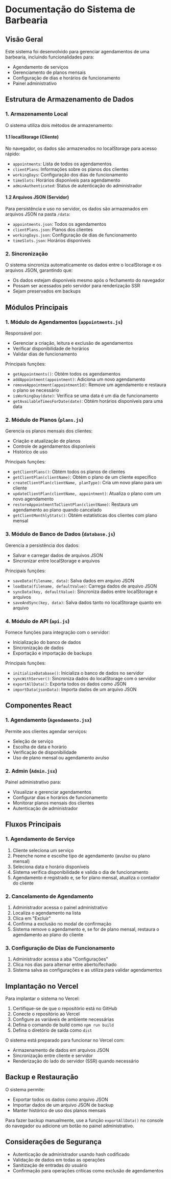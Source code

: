 # Documentação do Sistema de Barbearia

## Visão Geral

Este sistema foi desenvolvido para gerenciar agendamentos de uma barbearia, incluindo funcionalidades para:
- Agendamento de serviços
- Gerenciamento de planos mensais
- Configuração de dias e horários de funcionamento
- Painel administrativo

## Estrutura de Armazenamento de Dados

### 1. Armazenamento Local

O sistema utiliza dois métodos de armazenamento:

#### 1.1 localStorage (Cliente)
No navegador, os dados são armazenados no localStorage para acesso rápido:
- `appointments`: Lista de todos os agendamentos
- `clientPlans`: Informações sobre os planos dos clientes
- `workingDays`: Configuração dos dias de funcionamento
- `timeSlots`: Horários disponíveis para agendamento
- `adminAuthenticated`: Status de autenticação do administrador

#### 1.2 Arquivos JSON (Servidor)
Para persistência e uso no servidor, os dados são armazenados em arquivos JSON na pasta `/data`:
- `appointments.json`: Todos os agendamentos
- `clientPlans.json`: Planos dos clientes
- `workingDays.json`: Configuração de dias de funcionamento
- `timeSlots.json`: Horários disponíveis

### 2. Sincronização

O sistema sincroniza automaticamente os dados entre o localStorage e os arquivos JSON, garantindo que:
- Os dados estejam disponíveis mesmo após o fechamento do navegador
- Possam ser acessados pelo servidor para renderização SSR
- Sejam preservados em backups

## Módulos Principais

### 1. Módulo de Agendamentos (`appointments.js`)

Responsável por:
- Gerenciar a criação, leitura e exclusão de agendamentos
- Verificar disponibilidade de horários
- Validar dias de funcionamento

Principais funções:
- `getAppointments()`: Obtém todos os agendamentos
- `addAppointment(appointment)`: Adiciona um novo agendamento
- `removeAppointment(appointmentId)`: Remove um agendamento e restaura o plano se necessário
- `isWorkingDay(date)`: Verifica se uma data é um dia de funcionamento
- `getAvailableTimesForDate(date)`: Obtém horários disponíveis para uma data

### 2. Módulo de Planos (`plans.js`)

Gerencia os planos mensais dos clientes:
- Criação e atualização de planos
- Controle de agendamentos disponíveis
- Histórico de uso

Principais funções:
- `getClientPlans()`: Obtém todos os planos de clientes
- `getClientPlan(clientName)`: Obtém o plano de um cliente específico
- `createClientPlan(clientName, planType)`: Cria um novo plano para um cliente
- `updateClientPlan(clientName, appointment)`: Atualiza o plano com um novo agendamento
- `restoreAppointmentToClientPlan(clientName)`: Restaura um agendamento ao plano quando cancelado
- `getClientMonthlyStats()`: Obtém estatísticas dos clientes com plano mensal

### 3. Módulo de Banco de Dados (`database.js`)

Gerencia a persistência dos dados:
- Salvar e carregar dados de arquivos JSON
- Sincronizar entre localStorage e arquivos

Principais funções:
- `saveData(filename, data)`: Salva dados em arquivo JSON
- `loadData(filename, defaultValue)`: Carrega dados de arquivo JSON
- `syncData(key, defaultValue)`: Sincroniza dados entre localStorage e arquivos
- `saveAndSync(key, data)`: Salva dados tanto no localStorage quanto em arquivo

### 4. Módulo de API (`api.js`)

Fornece funções para integração com o servidor:
- Inicialização do banco de dados
- Sincronização de dados
- Exportação e importação de backups

Principais funções:
- `initializeDatabase()`: Inicializa o banco de dados no servidor
- `syncWithServer()`: Sincroniza dados do localStorage com o servidor
- `exportAllData()`: Exporta todos os dados como JSON
- `importData(jsonData)`: Importa dados de um arquivo JSON

## Componentes React

### 1. Agendamento (`Agendamento.jsx`)

Permite aos clientes agendar serviços:
- Seleção de serviço
- Escolha de data e horário
- Verificação de disponibilidade
- Uso de plano mensal ou agendamento avulso

### 2. Admin (`Admin.jsx`)

Painel administrativo para:
- Visualizar e gerenciar agendamentos
- Configurar dias e horários de funcionamento
- Monitorar planos mensais dos clientes
- Autenticação de administrador

## Fluxos Principais

### 1. Agendamento de Serviço

1. Cliente seleciona um serviço
2. Preenche nome e escolhe tipo de agendamento (avulso ou plano mensal)
3. Seleciona data e horário disponíveis
4. Sistema verifica disponibilidade e valida o dia de funcionamento
5. Agendamento é registrado e, se for plano mensal, atualiza o contador do cliente

### 2. Cancelamento de Agendamento

1. Administrador acessa o painel administrativo
2. Localiza o agendamento na lista
3. Clica em "Excluir"
4. Confirma a exclusão no modal de confirmação
5. Sistema remove o agendamento e, se for de plano mensal, restaura o agendamento ao plano do cliente

### 3. Configuração de Dias de Funcionamento

1. Administrador acessa a aba "Configurações"
2. Clica nos dias para alternar entre aberto/fechado
3. Sistema salva as configurações e as utiliza para validar agendamentos

## Implantação no Vercel

Para implantar o sistema no Vercel:

1. Certifique-se de que o repositório está no GitHub
2. Conecte o repositório ao Vercel
3. Configure as variáveis de ambiente necessárias
4. Defina o comando de build como `npm run build`
5. Defina o diretório de saída como `dist`

O sistema está preparado para funcionar no Vercel com:
- Armazenamento de dados em arquivos JSON
- Sincronização entre cliente e servidor
- Renderização do lado do servidor (SSR) quando necessário

## Backup e Restauração

O sistema permite:
- Exportar todos os dados como arquivo JSON
- Importar dados de um arquivo JSON de backup
- Manter histórico de uso dos planos mensais

Para fazer backup manualmente, use a função `exportAllData()` no console do navegador ou adicione um botão no painel administrativo.

## Considerações de Segurança

- Autenticação de administrador usando hash codificado
- Validação de dados em todas as operações
- Sanitização de entradas do usuário
- Confirmação para operações críticas como exclusão de agendamentos